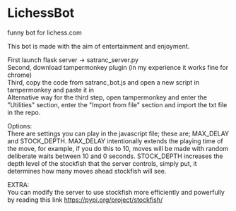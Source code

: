 # LichessBot
funny bot for lichess.com

This bot is made with the aim of entertainment and enjoyment.

First launch flask server -> satranc_server.py<br>
Second, download tampermonkey plugin (in my experience it works fine for chrome)<br>
Third, copy the code from satranc_bot.js and open a new script in tampermonkey and paste it in<br>
Alternative way for the third step, open tampermonkey and enter the "Utilities" section, enter the "Import from file" section and import the txt file in the repo.

Options:<br>
There are settings you can play in the javascript file; these are; MAX_DELAY and STOCK_DEPTH. MAX_DELAY intentionally extends the playing time of the move, for example, if you do this to 10, moves will be made with random deliberate waits between 10 and 0 seconds. STOCK_DEPTH increases the depth level of the stockfish that the server controls, simply put, it determines how many moves ahead stockfish will see.

EXTRA:<br>
You can modify the server to use stockfish more efficiently and powerfully by reading this link https://pypi.org/project/stockfish/
